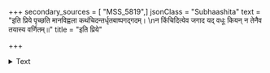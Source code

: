 +++
secondary_sources = [ "MSS_5819",]
jsonClass = "Subhaashita"
text = "इति प्रिये पृच्छति मानविह्वला कथंचिदन्तर्धृतबाष्पगद्गदम्।  \nन किंचिदित्येव जगाद यद् वधूः कियन् न तेनैव तयास्य वर्णितम्॥"
title = "इति प्रिये"

+++

<details><summary>Text</summary>

इति प्रिये पृच्छति मानविह्वला कथंचिदन्तर्धृतबाष्पगद्गदम्।  
न किंचिदित्येव जगाद यद् वधूः कियन् न तेनैव तयास्य वर्णितम्॥
</details>
